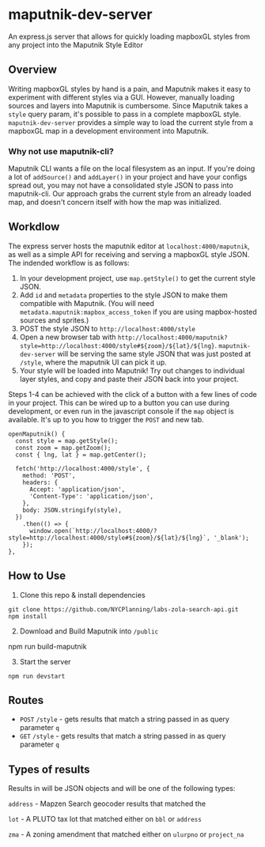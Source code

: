 # maputnik-dev-server
An express.js server that allows for quickly loading mapboxGL styles from any project into the Maputnik Style Editor

## Overview
Writing mapboxGL styles by hand is a pain, and Maputnik makes it easy to experiment with different styles via a GUI.  However, manually loading sources and layers into Maputnik is cumbersome.  Since Maputnik takes a `style` query param, it's possible to pass in a complete mapboxGL style.  `maputnik-dev-server` provides a simple way to load the current style from a mapboxGL map in a development environment into Maputnik.

### Why not use maputnik-cli?  
Maputnik CLI wants a file on the local filesystem as an input.  If you're doing a lot of `addSource()` and `addLayer()` in your project and have your configs spread out, you may not have a consolidated style JSON to pass into maputnik-cli.  Our approach grabs the current style from an already loaded map, and doesn't concern itself with how the map was initialized.

## Workdlow

The express server hosts the maputnik editor at `localhost:4000/maputnik`, as well as a simple API for receiving and serving a mapboxGL style JSON. The indended workflow is as follows:

1) In your development project, use `map.getStyle()` to get the current style JSON.
2) Add `id` and `metadata` properties to the style JSON to make them compatible with Maputnik. (You will need `metadata.maputnik:mapbox_access_token` if you are using mapbox-hosted sources and sprites.)
3) POST the style JSON to `http://localhost:4000/style`
4) Open a new browser tab with `http://localhost:4000/maputnik?style=http://localhost:4000/style#${zoom}/${lat}/${lng}`.  `maputnik-dev-server` will be serving the same style JSON that was just posted at `/style`, where the maputnik UI can pick it up.
5) Your style will be loaded into Maputnik!  Try out changes to individual layer styles, and copy and paste their JSON back into your project.

Steps 1-4 can be achieved with the click of a button with a few lines of code in your project.  This can be wired up to a button you can use during development, or even run in the javascript console if the `map` object is available.  It's up to you how to trigger the `POST` and new tab.

```
openMaputnik() {
  const style = map.getStyle();
  const zoom = map.getZoom();
  const { lng, lat } = map.getCenter();

  fetch('http://localhost:4000/style', {
    method: 'POST',
    headers: {
      Accept: 'application/json',
      'Content-Type': 'application/json',
    },
    body: JSON.stringify(style),
  })
    .then(() => {
      window.open(`http://localhost:4000/?style=http://localhost:4000/style#${zoom}/${lat}/${lng}`, '_blank');
    });
},
```  

## How to Use

1. Clone this repo & install dependencies
  ```
  git clone https://github.com/NYCPlanning/labs-zola-search-api.git
  npm install
  ```

2. Download and Build Maputnik into `/public`

  npm run build-maputnik

3. Start the server
  ```
  npm run devstart
  ```

## Routes

- `POST` `/style` - gets results that match a string passed in as query parameter `q`
- `GET` `/style` - gets results that match a string passed in as query parameter `q`

## Types of results

Results in will be JSON objects and will be one of the following types:

`address` - Mapzen Search geocoder results that matched the

`lot` - A PLUTO tax lot that matched either on `bbl` or `address`

`zma` - A zoning amendment that matched either on `ulurpno` or `project_na`

